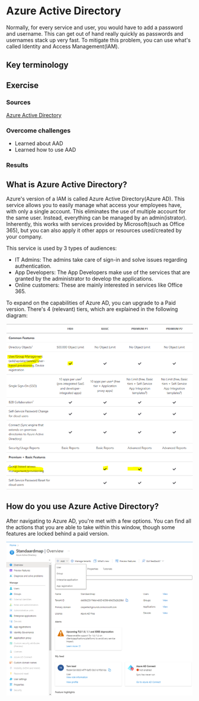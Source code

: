 # Azure Active Directory
Normally, for every service and user, you would have to add a password and username. This can get out of hand really quickly as passwords and usernames stack up very fast. To mitigate this problem, you can use what's called Identity and Access Management(IAM).

## Key terminology

## Exercise

### Sources
[Azure Active Directory](https://docs.microsoft.com/en-us/azure/active-directory/fundamentals/active-directory-whatis)

### Overcome challenges
- Learned about AAD
- Learned how to use AAD

### Results

## **What is Azure Active Directory?**
Azure's version of a IAM is called Azure Active Directory(Azure AD). This service allows you to easily manage what access your employees have, with only a single account. This eliminates the use of multiple account for the same user. Instead, everything can be managed by an admin(istrator). Inherently, this works with services provided by Microsoft(such as Office 365), but you can also apply it other apps or resources used/created by your company.

This service is used by 3 types of audiences:
- IT Admins: The admins take care of sign-in and solve issues regarding authentication.
- App Developers: The App Developers make use of the services that are granted by the administrator to develop the applications.
- Online customers: These are mainly interested in services like Office 365.

To expand on the capabilities of Azure AD, you can upgrade to a Paid version. There's 4 (relevant) tiers, which are explained in the following diagram:

![Pricing](../00_includes/05_Azure/Azure%20AD/SS_PricingDiagram.png)

## **How do you use Azure Active Directory?**
After navigating to Azure AD, you're met with a few options. You can find all the actions that you are able to take within this window, though some features are locked behind a paid version.

![Options](../00_includes/05_Azure/Azure%20AD/SS_OverviewOptions.png)